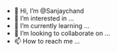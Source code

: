 - 👋 Hi, I’m @Sanjaychand
- 👀 I’m interested in ...
- 🌱 I’m currently learning ...
- 💞️ I’m looking to collaborate on ...
- 📫 How to reach me ...

<!---
Sanjaychand/Sanjaychand is a ✨ special ✨ repository because its `README.md` (this file) appears on your GitHub profile.
You can click the Preview link to take a look at your changes.
--->
